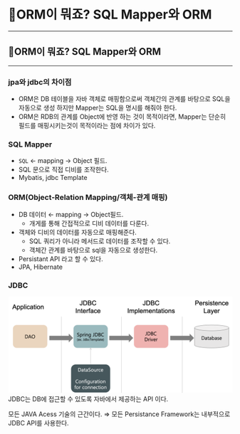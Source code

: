 # 🤔ORM이 뭐죠? SQL Mapper와 ORM

---

## **🤔ORM이 뭐죠? SQL Mapper와 ORM**

---

### jpa와 jdbc의 차이점

- ORM은 DB 테이블을 자바 객체로 매핑함으로써 객체간의 관계를 바탕으로 SQL을 자동으로 생성 하지만 Mapper는 SQL을 명시를 해줘야 한다.
- ORM은 RDB의 관계를 Object에 반영 하는 것이 목적이라면, Mapper는 단순히 필드를 매핑시키는것이 목적이라는 점에 차이가 있다.

### SQL Mapper

- `SQL` ← mapping → Object 필드.
- SQL 문으로 직접 디비를 조작한다.
- Mybatis, jdbc Template

### **ORM(Object-Relation Mapping/객체-관계 매핑)**

- DB 데이터 ← mapping → Object필드.
    - 개게를 통해 간접적으로 디비 데이터를 다룬다.
- 객체와 디비의 데이터를 자동으로 매핑해준다.
    - SQL 쿼리가 아니라 메서드로 데이터를 조작할 수 있다.
    - 객체간 관계를 바탕으로 sql을 자동으로 생성한다.
- Persistant API 라고 할 수 있다.
- JPA, Hibernate

### JDBC

![](../../images/jpa/img_2.png)
JDBC는 DB에 접근할 수 있도록 자바에서 제공하는 API 이다.

모든 JAVA Acess 기술의 근간이다. ⇒ 모든 Persistance Framework는 내부적으로 JDBC API를 사용한다.